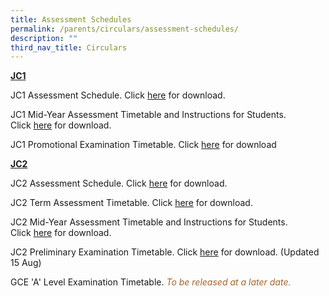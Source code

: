 ```yaml
---
title: Assessment Schedules
permalink: /parents/circulars/assessment-schedules/
description: ""
third_nav_title: Circulars
---
```

**<u>JC1</u>**

JC1 Assessment Schedule. Click&nbsp;<a target="_blank" href="/files/2023%20jc1%20assessment%20schedule.pdf">here</a>&nbsp;for download. 

JC1 Mid-Year Assessment Timetable and Instructions for Students. Click&nbsp;<a target="_blank" href="/files/Assessment/jc1_mya_timetable_2023.pdf">here</a>&nbsp;for download.

JC1 Promotional Examination Timetable. Click&nbsp;<a target="_blank" href="/files/Assessment/2023%20JC1%20Promotional%20Exam%20timetable.pdf">here</a>&nbsp;for download

**<u>JC2</u>**

JC2 Assessment Schedule. Click&nbsp;<a target="_blank" href="/files/2023%20jc2%20assessment%20schedule.pdf">here</a>&nbsp;for download.

JC2 Term Assessment Timetable. Click&nbsp;<a target="_blank" href="/files/2023%20j2%20ta%20schedule.pdf">here</a>&nbsp;for download.

JC2 Mid-Year Assessment Timetable and Instructions for Students. Click&nbsp;<a target="_blank" href="/files/Assessment/jc2_mya_timetable_2023.pdf">here</a>&nbsp;for download.
  
JC2 Preliminary Examination Timetable. Click&nbsp;<a target="_blank" href="/files/Assessment/2023%20jc2%20prelim%20timetable.pdf">here</a>&nbsp;for download. (Updated 15 Aug)

GCE 'A' Level Examination Timetable. <font color="#A96324"><em>To be released at a later date.</em></font>